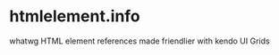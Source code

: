 htmlelement.info
================

whatwg HTML element references made friendlier with kendo UI Grids
